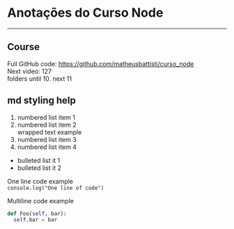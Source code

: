 # Anotações do Curso Node

---

## Course

Full GitHub code: https://github.com/matheusbattisti/curso_node \
Next video: 127 \
folders until 10. next 11

## md styling help

1.  numbered list item 1
1.  numbered list item 2\
    wrapped text example
1.  numbered list item 3
1.  numbered list item 4

- bulleted list it 1
- bulleted list it 2

One line code example \
`console.log("One line of code")`

Multiline code example

```python
def Foo(self, bar):
  self.bar = bar
```
